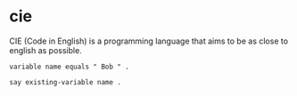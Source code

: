 # cie
CIE (Code in English) is a programming language that aims to be as close to english as possible.

`variable name equals " Bob " .`

`say existing-variable name .`
